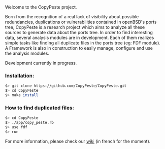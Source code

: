 Welcome to the CopyPeste project.

Born from the recognition of a real lack of visibility about possible redundancies, duplications or vulnerabilities contained in openBSD's ports tree, CopyPeste is a research project which aims to analyze all these sources to generate data about the ports tree.
In order to find interesting data, several analysis modules are in development. Each of them  realizes simple tasks like finding all duplicate files in the ports tree (eg: FDF module). A Framework is also in construction to easily manage, configure and use the analysis modules.

Development currently in progress.

### Installation:

```sh
$> git clone https://github.com/CopyPeste/CopyPeste.git
$> cd CopyPeste
$> make install
```

### How to find duplicated files:

```sh
$> cd CopyPeste
$> ./app/copy_peste.rb
$> use fdf
$> run
```

For more information, please check our [wiki](https://github.com/CopyPeste/CopyPeste/wiki) (in french for the moment). 
